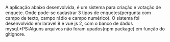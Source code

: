 A aplicação abaixo desenvolvida, é um sistema para criação e votação de enquete. Onde pode-se cadastrar 3 tipos de enquetes(pergunta com campo de texto, campo rádio e campo numérico).
O sistema foi desenvolvido em laravel 9 e vue js 2, com o banco de dados mysql.*PS:Alguns arquivos não foram upados(npm package) em função do gitignore.
